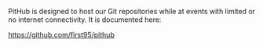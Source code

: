 PitHub is designed to host our Git repositories while at events with limited or no internet connectivity.  It is documented here:

https://github.com/first95/pithub